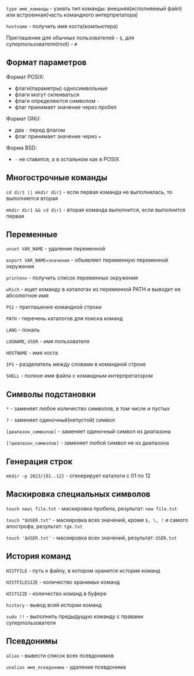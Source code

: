 `type имя_команды` - узнать тип команды: внешняя(исполняемый файл) или встроенная(часть командного интерпретатора)

`hostname` - получить имя хоста(компьютера)

Приглашение для обычных пользователей - `$`, для суперпользователя(root) - `#`

## Формат параметров

Формат POSIX:
- флаги(параметры) односимвольные
- флаги могут склеиваться
- флаги определяются символом `-`
- флаг принимает значение через пробел

Формат GNU:
- два `-` перед флагом
- флаг принимает значение через `=`

Форма BSD:
- `-` не ставится, а в остальном как в POSIX

## Многострочные команды

`cd dir1 || mkdir dir1` - если первая команда не выполнилась, то выполняется вторая

`mkdir dir1 && cd dir1` - вторая команда выполнится, если выполнится первая

## Переменные

`unset VAR_NAME` - удаление переменной

`export VAR_NAME=значение` - объявляет переменную переменной окружения

`printenv` - получить список переменных окружения

`which` - ищет команду в каталогах из переменной PATH и выводит ее абсолютное имя

`PS1` - приглашение командной строки

`PATH` - перечень каталогов для поиска команд

`LANG` - локаль

`LOGNAME`, `USER` - имя пользователя

`HOSTNAME` - имя хоста

`IFS` - разделитель между словами в командной строке

`SHELL` - полное имя файла с командным интерпретатором

## Символы подстановки

`*` - заменяет любое количество символов, в том числе и пустых

`?` - заменяет одиночный(непустой) символ

`[диапазон_символов]` - заменяет одиночный символ из диапазона

`[!диапазон_символов]` - заменяет любой символ не из диапазона

## Генерация строк

`mkdir -p 2023/{01..12}` - сгенерирует каталоги с 01 по 12

## Маскировка специальных символов

`touch new\ file.txt` - маскировка пробела, результат: `new file.txt`

`touch "$USER.txt"` - маскировка всех значений, кроме `$, \, !` и самого апострофа, результат: `tgk.txt`

`touch '$USER.txt'` - маскировка всех значений, результат: `USER.txt`

## История команд

`HISTFILE` - путь к файлу, в котором хранится история команд

`HISTFILESIZE` - количество хранимых команд

`HISTSIZE` - количество команд в буфере

`history` - вывод всей истории команд

`sudo !!` - выполнить предыдущую команду с правами суперпользователя

## Псевдонимы

`alias` - вывести список всех псевдонимов

`unalias имя_псевдонима` - удаление псевдонима
